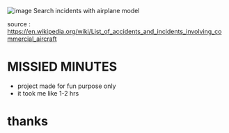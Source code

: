 ![image](https://github.com/overclockedboi/airplane-crash/assets/50748762/0ab53a4f-6712-46ba-b193-cf0b2c508200)
Search incidents with airplane model

source : https://en.wikipedia.org/wiki/List_of_accidents_and_incidents_involving_commercial_aircraft

# MISSIED MINUTES
- project made for fun purpose only
- it took me like 1-2 hrs 
# thanks
